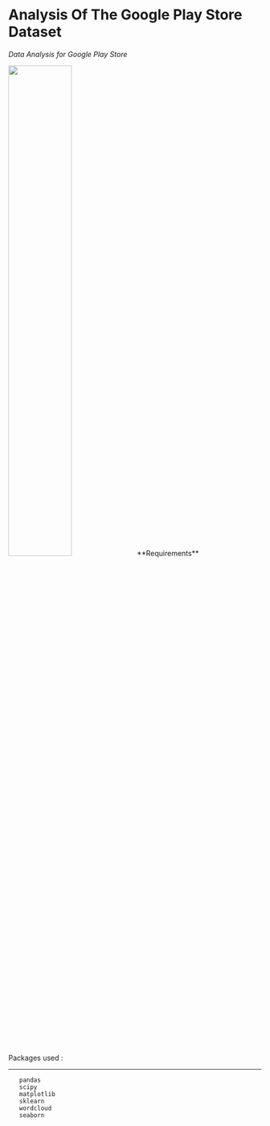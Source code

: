 
# Analysis Of The Google Play Store Dataset
_Data Analysis for Google Play Store_


<img src="https://user-images.githubusercontent.com/63910744/128625945-5fd3699e-8731-4e45-b9dd-823790c07477.jpg" width=50% height=50%>
**Requirements**

Packages used : 
***
```numpy
   pandas
   scipy
   matplotlib
   sklearn
   wordcloud
   seaborn
